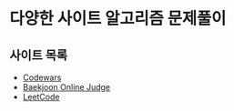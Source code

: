 # 다양한 사이트 알고리즘 문제풀이

## 사이트 목록

- [Codewars](https://www.codewars.com)
- [Baekjoon Online Judge](https://www.acmicpc.net/)
- [LeetCode](https://leetcode.com/)
